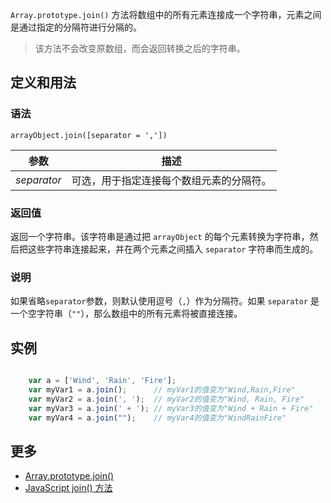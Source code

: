 `Array.prototype.join()` 方法将数组中的所有元素连接成一个字符串，元素之间是通过指定的分隔符进行分隔的。

> 该方法不会改变原数组，而会返回转换之后的字符串。

## 定义和用法

### 语法

`arrayObject.join([separator = ','])`

| 参数 | 描述 |
| --- | --- |
| _separator_ | 可选，用于指定连接每个数组元素的分隔符。 |

### 返回值

返回一个字符串。该字符串是通过把 `arrayObject` 的每个元素转换为字符串，然后把这些字符串连接起来，并在两个元素之间插入 `separator` 字符串而生成的。

### 说明

如果省略`separator`参数，则默认使用逗号（`,`）作为分隔符。如果 `separator` 是一个空字符串（`""`），那么数组中的所有元素将被直接连接。

## 实例

```javascript

    var a = ['Wind', 'Rain', 'Fire'];
    var myVar1 = a.join();      // myVar1的值变为"Wind,Rain,Fire"
    var myVar2 = a.join(', ');  // myVar2的值变为"Wind, Rain, Fire"
    var myVar3 = a.join(' + '); // myVar3的值变为"Wind + Rain + Fire"
    var myVar4 = a.join("");    // myVar4的值变为"WindRainFire"

```

## 更多

*   [Array.prototype.join()](https://developer.mozilla.org/zh-CN/docs/Web/JavaScript/Reference/Global_Objects/Array/join)
*   [JavaScript join() 方法](http://www.w3school.com.cn/jsref/jsref_join.asp)